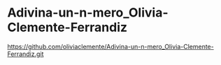 # Adivina-un-n-mero_Olivia-Clemente-Ferrandiz
https://github.com/oliviaclemente/Adivina-un-n-mero_Olivia-Clemente-Ferrandiz.git
